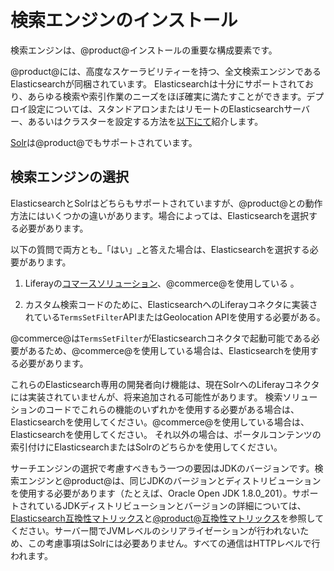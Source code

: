 # 検索エンジンのインストール[](id=installing-a-search-engine)

検索エンジンは、@product@インストールの重要な構成要素です。

@product@には、高度なスケーラビリティーを持つ、全文検索エンジンであるElasticsearchが同梱されています。
Elasticsearchは十分にサポートされており、あらゆる検索や索引作業のニーズをほぼ確実に満たすことができます。デプロイ設定については、スタンドアロンまたはリモートのElasticsearchサーバー、あるいはクラスターを設定する方法を[以下にて](/discover/deployment/-/knowledge_base/7-1/installing-elasticsearch)紹介します。

[Solr](http://lucene.apache.org/solr)は@product@でもサポートされています。

## 検索エンジンの選択[](id=choosing-a-search-engine)

ElasticsearchとSolrはどちらもサポートされていますが、@product@との動作方法にはいくつかの違いがあります。場合によっては、Elasticsearchを選択する必要があります。

以下の質問で両方とも_「はい」_と答えた場合は、Elasticsearchを選択する必要があります。

1. Liferayの[コマースソリューション](/web/commerce/documentation/-/knowledge_base/1-0/getting-started)、@commerce@を使用している 。

2. カスタム検索コードのために、ElasticsearchへのLiferayコネクタに実装されている`TermsSetFilter`APIまたはGeolocation APIを使用する必要がある。

@commerce@は`TermsSetFilter`がElasticsearchコネクタで起動可能である必要があるため、@commerce@を使用している場合は、Elasticsearchを使用する必要があります。

これらのElasticsearch専用の開発者向け機能は、現在SolrへのLiferayコネクタには実装されていませんが、将来追加される可能性があります。
検索ソリューションのコードでこれらの機能のいずれかを使用する必要がある場合は、Elasticsearchを使用してください。@commerce@を使用している場合は、Elasticsearchを使用してください。
それ以外の場合は、ポータルコンテンツの索引付けにElasticsearchまたはSolrのどちらかを使用してください。

サーチエンジンの選択で考慮すべきもう一つの要因はJDKのバージョンです。検索エンジンと@product@は、同じJDKのバージョンとディストリビューションを使用する必要があります（たとえば、Oracle Open JDK 1.8.0_201）。サポートされているJDKディストリビューションとバージョンの詳細については、[Elasticsearch互換性マトリックス](https://www.elastic.co/support/matrix#matrix_jvm)と[@product@互換性マトリックス](https://web.liferay.com/documents/14/21598941/Liferay+DXP+7.1+Compatibility+Matrix/9f9c917a-c620-427b-865d-5c4b4a00be85)を参照してください。サーバー間でJVMレベルのシリアライゼーションが行われないため、この考慮事項はSolrには必要ありません。すべての通信はHTTPレベルで行われます。

